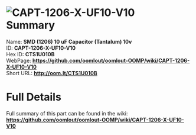 
![CAPT-1206-X-UF10-V10](https://github.com/oomlout/oomlout-OOMP/blob/master/parts/CAPT-1206-X-UF10-V10/CAPT-1206-X-UF10-V10_420.jpg)   
Summary
=================
  
Name: __SMD (1206) 10 uF Capacitor (Tantalum) 10v__    
ID: __CAPT-1206-X-UF10-V10__   
Hex ID: __CTS1U010B__   
WebPage: __https://github.com/oomlout/oomlout-OOMP/wiki/CAPT-1206-X-UF10-V10__   
Short URL: __http://oom.lt/CTS1U010B__   

Full Details
==========================
Full summary of this part can be found in the wiki:   
__https://github.com/oomlout/oomlout-OOMP/wiki/CAPT-1206-X-UF10-V10__    

